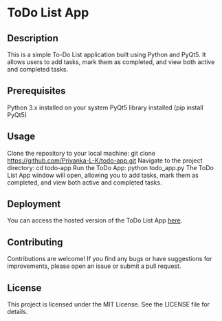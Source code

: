# ToDo List App

## Description
This is a simple To-Do List application built using Python and PyQt5. It allows users to add tasks, mark them as completed, and view both active and completed tasks.

## Prerequisites
Python 3.x installed on your system
PyQt5 library installed (pip install PyQt5)

## Usage
Clone the repository to your local machine:
    git clone https://github.com/Priyanka-L-K/todo-app.git
Navigate to the project directory:
    cd todo-app
Run the ToDo App:
    python todo_app.py
The ToDo List App window will open, allowing you to add tasks, mark them as completed, and view both active and completed tasks.

## Deployment
You can access the hosted version of the ToDo List App [here](https://your-hosted-app-url.com).

## Contributing
Contributions are welcome! If you find any bugs or have suggestions for improvements, please open an issue or submit a pull request.

## License
This project is licensed under the MIT License. See the LICENSE file for details.
